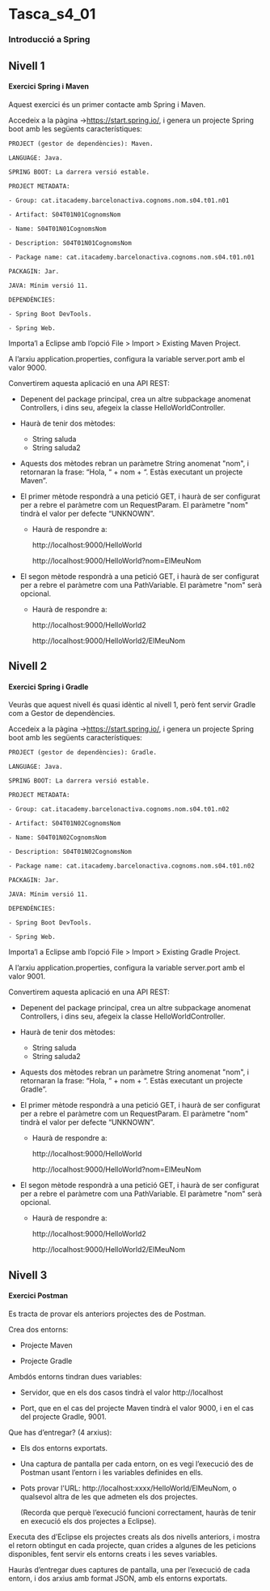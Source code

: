 # Tasca_s4_01
### Introducció a Spring

## Nivell 1

#### Exercici Spring i Maven

Aquest exercici és un primer contacte amb Spring i Maven.

Accedeix a la pàgina ->https://start.spring.io/, i genera un projecte Spring boot amb les següents característiques:


    PROJECT (gestor de dependències): Maven.

    LANGUAGE: Java.

    SPRING BOOT: La darrera versió estable.

    PROJECT METADATA:

    - Group: cat.itacademy.barcelonactiva.cognoms.nom.s04.t01.n01

    - Artifact: S04T01N01CognomsNom

    - Name: S04T01N01CognomsNom

    - Description: S04T01N01CognomsNom

    - Package name: cat.itacademy.barcelonactiva.cognoms.nom.s04.t01.n01

    PACKAGIN: Jar.

    JAVA: Mínim versió 11.

    DEPENDÈNCIES:

    - Spring Boot DevTools.

    - Spring Web.

Importa’l a Eclipse amb l’opció File > Import > Existing Maven Project.

A l’arxiu application.properties, configura la variable server.port amb el valor 9000.

Convertirem aquesta aplicació en una API REST:

- Depenent del package principal, crea un altre subpackage anomenat Controllers, i dins seu, afegeix la classe HelloWorldController.


- Haurà de tenir dos mètodes:
  - String saluda
  - String saluda2


- Aquests dos mètodes rebran un paràmetre String anomenat "nom", i retornaran la frase:
    “Hola, “ + nom + “. Estàs executant un projecte Maven”.


- El primer mètode respondrà a una petició GET, i haurà de ser configurat per a rebre el paràmetre com un RequestParam. El paràmetre "nom" tindrà el valor per defecte “UNKNOWN”.

    - Haurà de respondre a:

        http://localhost:9000/HelloWorld 

        http://localhost:9000/HelloWorld?nom=ElMeuNom


- El segon mètode respondrà a una petició GET, i haurà de ser configurat per a rebre el paràmetre com una PathVariable. El paràmetre "nom" serà opcional.

  - Haurà de respondre a:

    http://localhost:9000/HelloWorld2

    http://localhost:9000/HelloWorld2/ElMeuNom

    
## Nivell 2

#### Exercici Spring i Gradle

Veuràs que aquest nivell és quasi idèntic al nivell 1, però fent servir Gradle com a Gestor de dependències.

Accedeix a la pàgina ->https://start.spring.io/, i genera un projecte Spring boot amb les següents característiques:


    PROJECT (gestor de dependències): Gradle.

    LANGUAGE: Java.

    SPRING BOOT: La darrera versió estable.

    PROJECT METADATA:

    - Group: cat.itacademy.barcelonactiva.cognoms.nom.s04.t01.n02

    - Artifact: S04T01N02CognomsNom

    - Name: S04T01N02CognomsNom

    - Description: S04T01N02CognomsNom

    - Package name: cat.itacademy.barcelonactiva.cognoms.nom.s04.t01.n02

    PACKAGIN: Jar.

    JAVA: Mínim versió 11.

    DEPENDÈNCIES:

    - Spring Boot DevTools.

    - Spring Web.

Importa’l a Eclipse amb l’opció File > Import > Existing Gradle Project.

A l’arxiu application.properties, configura la variable server.port amb el valor 9001.

Convertirem aquesta aplicació en una API REST:

- Depenent del package principal, crea un altre subpackage anomenat Controllers, i dins seu, afegeix la classe HelloWorldController.


- Haurà de tenir dos mètodes:
    - String saluda
    - String saluda2


- Aquests dos mètodes rebran un paràmetre String anomenat "nom", i retornaran la frase:
  “Hola, “ + nom + “. Estàs executant un projecte Gradle”.


- El primer mètode respondrà a una petició GET, i haurà de ser configurat per a rebre el paràmetre com un RequestParam. El paràmetre "nom" tindrà el valor per defecte “UNKNOWN”.

    - Haurà de respondre a:

      http://localhost:9000/HelloWorld

      http://localhost:9000/HelloWorld?nom=ElMeuNom


- El segon mètode respondrà a una petició GET, i haurà de ser configurat per a rebre el paràmetre com una PathVariable. El paràmetre "nom" serà opcional.

    - Haurà de respondre a:

      http://localhost:9000/HelloWorld2

      http://localhost:9000/HelloWorld2/ElMeuNom


## Nivell 3

#### Exercici Postman

Es tracta de provar els anteriors projectes des de Postman.

Crea dos entorns:

- Projecte Maven

- Projecte Gradle

Ambdós entorns tindran dues variables:

- Servidor, que en els dos casos tindrà el valor http://localhost

- Port, que en el cas del projecte Maven tindrà el valor 9000, i en el cas del projecte Gradle, 9001.


Que has d’entregar? (4 arxius):

- Els dos entorns exportats.

- Una captura de pantalla per cada entorn, on es vegi l’execució des de Postman usant l’entorn i les variables definides en ells.

- Pots provar l'URL: http://localhost:xxxx/HelloWorld/ElMeuNom, o qualsevol altra de les que admeten els dos projectes. 

    (Recorda que perquè l’execució funcioni correctament, hauràs de tenir en execució els dos projectes a Eclipse).

Executa des d’Eclipse els projectes creats als dos nivells anteriors, i mostra el retorn obtingut en cada projecte, quan crides a algunes de les peticions disponibles, fent servir els entorns creats i les seves variables.

Hauràs d’entregar dues captures de pantalla, una per l’execució de cada entorn, i dos arxius amb format JSON, amb els entorns exportats.